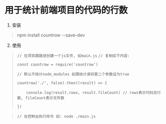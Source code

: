# 用于统计前端项目的代码的行数



1. 安装

> npm install countrow --save-dev

2. 使用
> `// 在项目跟路径创建一个js文件, 如main.js`
> `// 复制如下内容:`
>
> `const countrow = require('countrow')`
>
> `// 默认不统计node_modules 如需统计请将第二个参数设为true`
>
> `countrow('./', false).then((result) => {`
>
> `    console.log(result.rows, result.fileCount) // rows表示代码总行数, fileCount表示文件数`
>
> `})`

> `// 在控制台执行命令 如: node ./main.js`



